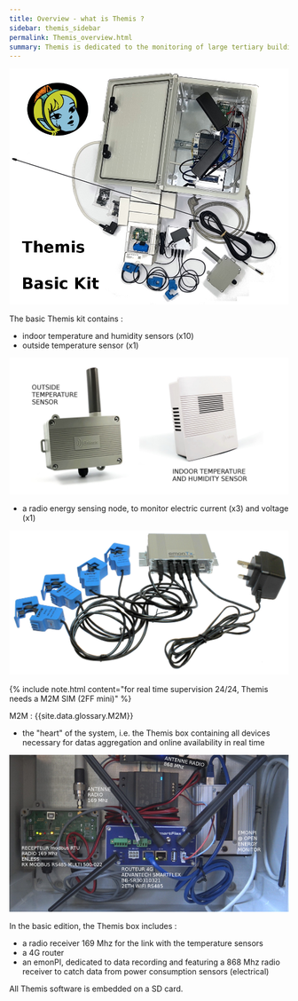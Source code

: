 ```yaml
---
title: Overview - what is Themis ? 
sidebar: themis_sidebar
permalink: Themis_overview.html
summary: Themis is dedicated to the monitoring of large tertiary buildings. Themis is short for THermic and Energetic MonItoring System.
---
```


![the basic kit](basic_kit.jpg)

The basic Themis kit contains :
- indoor temperature and humidity sensors (x10)
- outside temperature sensor (x1)

![TRH sensors](TRH_indoor_outside.jpg)

- a radio energy sensing node, to monitor electric current (x3) and voltage (x1)

![emonTx](emontx.jpg)

{% include note.html content="for real time supervision 24/24, Themis needs a M2M SIM (2FF mini)" %}

M2M : {{site.data.glossary.M2M}}

- the "heart" of the system, i.e. the Themis box containing all devices necessary for datas aggregation and online availability in real time

![themis](themis_000051.png)

In the basic edition, the Themis box includes :

- a radio receiver 169 Mhz for the link with the temperature sensors
- a 4G router
- an emonPI, dedicated to data recording and featuring a 868 Mhz radio receiver to catch data from power consumption sensors (electrical)

All Themis software is embedded on a SD card.


